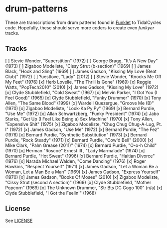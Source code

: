 # drum-patterns

These are transcriptions from drum patterns found in [Funklet](http://funklet.com/) to TidalCycles code.
Hopefully, these should serve more coders to create even *funkyer* tracks.

## Tracks

[ ] Stevie Wonder, "Superstition" (1972)
[ ] George Bragg, "It’s A New Day" (1973)
[ ] Zigaboo Modeliste, "Cissy Strut (b-section)" (1969)
[ ] James Black, "Hook and Sling" (1969)
[ ] James Gadson, "Kissing My Love (Beat Club)" (1972)
[ ] ?uestlove, "Lady" (2012)
[ ] Stevie Wonder, "Knocks Me Off My Feet" (1976)
[x] Herb Lovelle, "The Thrill Is Gone" (1969)
[x] Reggie Watts, "PopTech2010" (2010)
[x] James Gadson, "Kissing My Love" (1972)
[x] Clyde Stubblefield, "Cold Sweat" (1967)
[x] Melvin Parker, "I Got You (I Feel Good)" (1965)
[x] Clyde Stubblefield, "Funky Drummer" (1970)
[x] Tony Allen, "The Same Blood" (1999)
[x] Wardell Quezergue, "Groove Me (B)" (1970)
[x] Zigaboo Modeliste, "Look-Ka Py Py" (1969)
[x] Bernard Purdie, "Use Me" (1972)
[x] Allan Schwartzberg, "Funky President" (1974)
[x] Jabo Starks, "Get Up (I Feel Like Being a) Sex Machine" (1970)
[x] Tony Allen, "Expensive Shit" (1975)
[x] Zigaboo Modeliste, "Chug Chug Chug-A-Lug, Pt. I" (1972)
[x] James Gadson, "Use Me" (1972)
[x] Bernard Purdie, "The Fez" (1976)
[x] Bernard Purdie, "Synthetic Substitution" (1973)
[x] Bernard Purdie, "Rock Steady" (1971)
[x] Bernard Purdie, "Cow'd Bell" (2000)
[x] Mike Clark, "Palm Grease (2011)" (1974)
[x] Bernard Purdie, "O-o-h Child" (1970)
[x] Herman "Roscoe" Ernest III , "Lady Marmalade" (1974)
[x] Bernard Purdie, "Hot Sweat" (1996)
[x] Bernard Purdie, "Haitian Divorce" (1976)
[x] Narada Michael Walden, "Come Dancing" (1976)
[x] Roger Hawkins, "Respect Yourself" (1971)
[x] James Gadson, "Let a Woman Be a Woman, Let a Man Be a Man" (1969)
[x] James Gadson, "Express Yourself" (1970)
[x] James Gadson, "Books Of Moses" (2010)
[x] Zigaboo Modeliste, "Cissy Strut (second A section)" (1969)
[x] Clyde Stubblefield, "Mother Popcorn" (1969)
[x] The Unknown Drummer, "Str Bts DC Gogo 100" (n/a)
[x] Clyde Stubblefield, "I Got the Feelin'" (1968)

## License

See [LICENSE](LICENSE)
